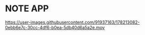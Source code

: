 # NOTE APP



https://user-images.githubusercontent.com/91937163/178213082-0ebb6e7c-30cc-4df6-b0ea-5db40d6a5a2e.mov

